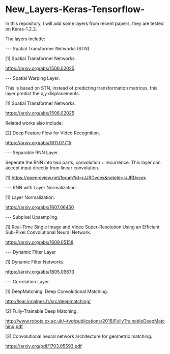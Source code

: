 # New_Layers-Keras-Tensorflow-

In this repository, I will add some layers from recent papers, 
they are tested on Keras-1.2.2.  

The layers include:

--- Spatial Transformer Networks (STN).

[1] Spatial Transformer Networks. 

https://arxiv.org/abs/1506.02025

--- Spatial Warping Layer. 

This is based on STN, instead of predicting transformation matrices, this layer predict the x,y displacements.

[1] Spatial Transformer Networks. 

https://arxiv.org/abs/1506.02025

Related works also include:

[2] Deep Feature Flow for Video Recognition.

https://arxiv.org/abs/1611.07715

--- Separable RNN Layer.

Seperate the RNN into two parts, convolution + recurrence.
This layer can accept input directly from linear convolution.

[1] https://openreview.net/forum?id=rJJRDvcex&noteId=rJJRDvcex

--- RNN with Layer Normalization.

[1] Layer Normalization. 

https://arxiv.org/abs/1607.06450

--- Subpixel Upsampling.

[1] Real-Time Single Image and Video Super-Resolution Using an Efficient Sub-Pixel Convolutional Neural Network.

https://arxiv.org/abs/1609.05158

--- Dynamic Filter Layer

[1] Dynamic Filter Networks. 

https://arxiv.org/abs/1605.09673

--- Correlation Layer

[1] DeepMatching: Deep Convolutional Matching.

http://lear.inrialpes.fr/src/deepmatching/

[2] Fully-Trainable Deep Matching.

http://www.robots.ox.ac.uk/~tvg/publications/2016/FullyTrainableDeepMatching.pdf

[3] Convolutional neural network architecture for geometric matching. 

https://arxiv.org/pdf/1703.05593.pdf





